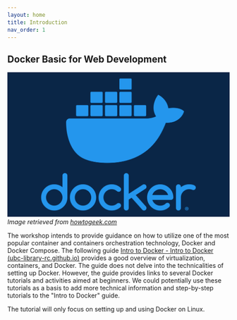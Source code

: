 ```yaml
---
layout: home
title: Introduction
nav_order: 1
---
```


## Docker Basic for Web Development

![docker-logo](assets/img/docker-logo.png)_Image retrieved from [howtogeek.com](https://www.howtogeek.com/733522/docker-for-beginners-everything-you-need-to-know/)_

The workshop intends to provide guidance on how to utilize one of the most popular container and containers orchestration technology, Docker and Docker Compose. The following guide [Intro to Docker - Intro to Docker (ubc-library-rc.github.io)](https://ubc-library-rc.github.io/intro-docker/) provides a good overview of virtualization, containers, and Docker. The guide does not delve into the technicalities of setting up Docker. However, the guide provides links to several Docker tutorials and activities aimed at beginners. We could potentially use these tutorials as a basis to add more technical information and step-by-step tutorials to the "Intro to Docker" guide.  

The tutorial will only focus on setting up and using Docker on Linux.  
